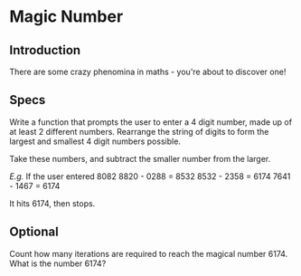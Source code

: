 # Magic Number

## Introduction

There are some crazy phenomina in maths - you're about to discover one!

## Specs

Write a function that prompts the user to enter a 4 digit number, made up of at least 2 different numbers. Rearrange the string of digits to form the largest and smallest 4 digit numbers possible.

Take these numbers, and subtract the smaller number from the larger.

*E.g.* If the user entered 8082
8820 - 0288 = 8532
8532 - 2358 = 6174
7641 - 1467 = 6174

It hits 6174, then stops.

## Optional

Count how many iterations are required to reach the magical number 6174. What is the number 6174?
